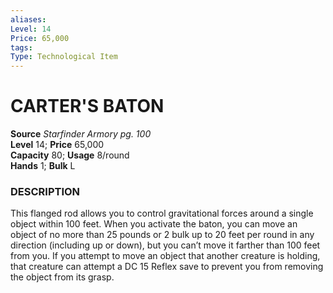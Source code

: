 ```yaml
---
aliases: 
Level: 14 
Price: 65,000
tags: 
Type: Technological Item
---
```

# CARTER'S BATON

**Source** _Starfinder Armory pg. 100_  
**Level** 14; **Price** 65,000  
**Capacity** 80; **Usage** 8/round  
**Hands** 1; **Bulk** L

### DESCRIPTION

This flanged rod allows you to control gravitational forces around a single object within 100 feet. When you activate the baton, you can move an object of no more than 25 pounds or 2 bulk up to 20 feet per round in any direction (including up or down), but you can’t move it farther than 100 feet from you. If you attempt to move an object that another creature is holding, that creature can attempt a DC 15 Reflex save to prevent you from removing the object from its grasp.